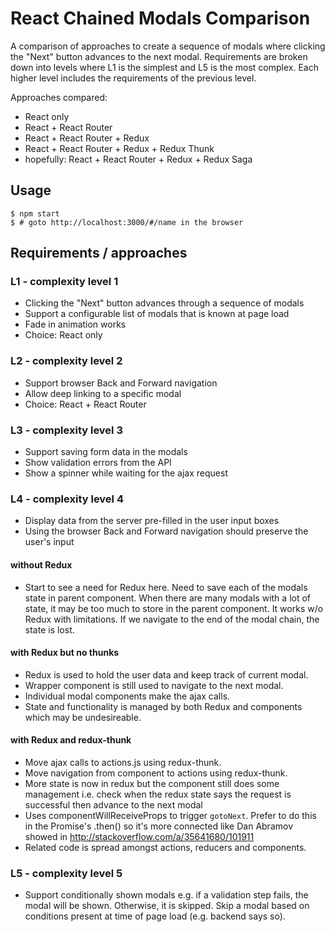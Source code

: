 # React Chained Modals Comparison

A comparison of approaches to create a sequence of modals where clicking the "Next"
button advances to the next modal. Requirements are broken down into levels where
L1 is the simplest and L5 is the most complex. Each higher level includes the
requirements of the previous level.

Approaches compared:

 - React only
 - React + React Router
 - React + React Router + Redux
 - React + React Router + Redux + Redux Thunk
 - hopefully: React + React Router + Redux + Redux Saga
 
## Usage

    $ npm start
    $ # goto http://localhost:3000/#/name in the browser

## Requirements / approaches

### L1 - complexity level 1

 - Clicking the "Next" button advances through a sequence of modals
 - Support a configurable list of modals that is known at page load
 - Fade in animation works
 - Choice: React only
 
### L2 - complexity level 2

 - Support browser Back and Forward navigation
 - Allow deep linking to a specific modal
 - Choice: React + React Router
 
### L3 - complexity level 3

 - Support saving form data in the modals
 - Show validation errors from the API
 - Show a spinner while waiting for the ajax request

### L4 - complexity level 4

 - Display data from the server pre-filled in the user input boxes
 - Using the browser Back and Forward navigation should preserve the user's input
 
#### without Redux

 - Start to see a need for Redux here. Need to save each of the modals state in parent component.
   When there are many modals with a lot of state, it may be too much to store in the parent component.
   It works w/o Redux with limitations. If we navigate to the end of the modal chain, the state is lost.

#### with Redux but no thunks

 - Redux is used to hold the user data and keep track of current modal.
 - Wrapper component is still used to navigate to the next modal.
 - Individual modal components make the ajax calls.
 - State and functionality is managed by both Redux and components which may be undesireable.

#### with Redux and redux-thunk

 - Move ajax calls to actions.js using redux-thunk.
 - Move navigation from component to actions using redux-thunk.
 - More state is now in redux but the component still does some management
   i.e. check when the redux state says the request is successful then advance to the next modal
 - Uses componentWillReceiveProps to trigger `gotoNext`.
   Prefer to do this in the Promise's .then() so it's more connected like Dan Abramov
   showed in http://stackoverflow.com/a/35641680/101911
 - Related code is spread amongst actions, reducers and components.

### L5 - complexity level 5

 - Support conditionally shown modals
   e.g. if a validation step fails, the modal will be shown. Otherwise, it is skipped.
   Skip a modal based on conditions present at time of page load (e.g. backend says so).

